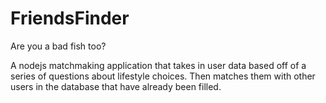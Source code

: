 # FriendsFinder

Are you a bad fish too? 

A nodejs matchmaking application that takes in user data based off of a series of questions about lifestyle choices. Then matches them with other users in the database that have already been filled. 